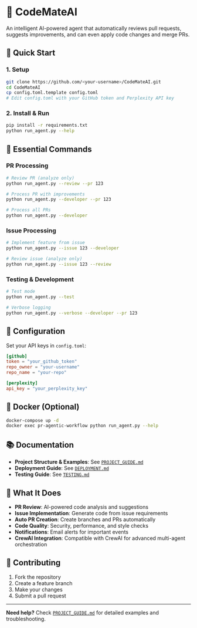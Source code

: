# 🤖 CodeMateAI

An intelligent AI-powered agent that automatically reviews pull requests, suggests improvements, and can even apply code changes and merge PRs.

## 🚀 Quick Start

### 1. **Setup**
```bash
git clone https://github.com/<your-username>/CodeMateAI.git
cd CodeMateAI
cp config.toml.template config.toml
# Edit config.toml with your GitHub token and Perplexity API key
```

### 2. **Install & Run**
```bash
pip install -r requirements.txt
python run_agent.py --help
```

## 🎯 **Essential Commands**

### **PR Processing**
```bash
# Review PR (analyze only)
python run_agent.py --review --pr 123

# Process PR with improvements
python run_agent.py --developer --pr 123

# Process all PRs
python run_agent.py --developer
```

### **Issue Processing** 
```bash
# Implement feature from issue
python run_agent.py --issue 123 --developer

# Review issue (analyze only)
python run_agent.py --issue 123 --review
```

### **Testing & Development**
```bash
# Test mode
python run_agent.py --test

# Verbose logging
python run_agent.py --verbose --developer --pr 123
```

## 🔧 **Configuration**

Set your API keys in `config.toml`:
```toml
[github]
token = "your_github_token"
repo_owner = "your-username"
repo_name = "your-repo"

[perplexity]
api_key = "your_perplexity_key"
```

## 🐳 **Docker (Optional)**

```bash
docker-compose up -d
docker exec pr-agentic-workflow python run_agent.py --help
```

## 📚 **Documentation**

- **Project Structure & Examples**: See [`PROJECT_GUIDE.md`](./PROJECT_GUIDE.md)
- **Deployment Guide**: See [`DEPLOYMENT.md`](./DEPLOYMENT.md)
- **Testing Guide**: See [`TESTING.md`](./TESTING.md)

## 🎉 **What It Does**

- **PR Review**: AI-powered code analysis and suggestions
- **Issue Implementation**: Generate code from issue requirements
- **Auto PR Creation**: Create branches and PRs automatically
- **Code Quality**: Security, performance, and style checks
- **Notifications**: Email alerts for important events
- **CrewAI Integration**: Compatible with CrewAI for advanced multi-agent orchestration

## 🤝 **Contributing**

1. Fork the repository
2. Create a feature branch
3. Make your changes
4. Submit a pull request

---

**Need help?** Check [`PROJECT_GUIDE.md`](./PROJECT_GUIDE.md) for detailed examples and troubleshooting.
